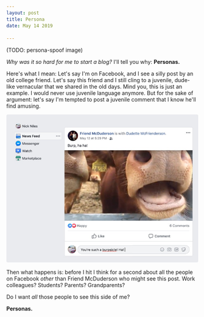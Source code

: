 ```yaml
---
layout: post
title: Persona
date: May 14 2019

---
```

(TODO: persona-spoof image)

_Why was it so hard for me to start a blog?_ I'll tell you why: **Personas.** 

Here's what I mean: Let's say I'm on Facebook, and I see a silly post by an old college friend. Let's say this friend and I still cling to a juvenile, dude-like vernacular that we shared in the old days. Mind you, this is just an example. I would never use juvenile language anymore. But for the sake of argument: let's say I'm tempted to post a juvenile comment that I know he'll find amusing.

![Burpsicle](/uploads/facebook-burp.jpg "You're such a burpsicle.")

Then what happens is: before I hit <enter> I think for a second about all the  people on Facebook _other_ than Friend McDuderson who might see this post. Work colleagues? Students? Parents? Grandparents?

Do I want _all_ those people to see this side of me? 

**Personas.**